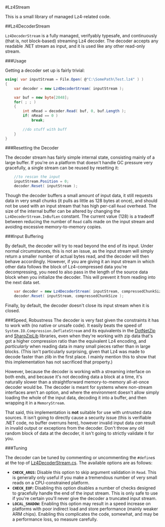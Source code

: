 #Lz4Stream

This is a small library of managed Lz4-related code.

##Lz4DecoderStream

`Lz4DecoderStream` is a fully managed, verifyably typesafe, and continuously (that is, not block-based) streaming
Lz4 decoder. The decoder accepts any readable .NET stream as input, and it is used like any other read-only stream.

###Usage

Getting a decoder set up is fairly trivial:

```cs
using( var inputStream = File.Open( @"C:\SomePath\Test.lz4" ) )
{
    var decoder = new Lz4DecoderStream( inputStream );

    var buf = new byte[2048];
    for( ; ; )
    {
        int nRead = decoder.Read( buf, 0, buf.Length );
        if( nRead == 0 )
            break;
            
        //do stuff with buff
    }
}
```

###Resetting the Decoder

The decoder stream has fairly simple internal state, consisting mainly of a large buffer. If you're on a platform
that doesn't handle GC pressure very gracefully, a single stream can be reused by resetting it:

```cs
    //to rescan the input
    inputStream.Position = 0;
    decoder.Reset( inputStream );
```

Though the decoder buffers a small amount of input data, it still requests data in very small chunks (it pulls as
little as 128 bytes at once), and should not be used with an input stream that has high per-call `Read` overhead.
The size of the internal buffer can be altered by changing the `Lz4DecoderStream.InBufLen` constant. The current
value (128) is a tradeoff between reducing the number of `Read` calls made on the input stream and avoiding
excessive memory-to-memory copies.

###Input Buffering

By default, the decoder will try to read beyond the end of its input. Under normal circumstances, this is not an
issue, as the input stream will simply return a smaller number of actual bytes read, and the decoder will then
behave accordingly. However, if you are giving it an input stream in which other data follows the block of
Lz4-compressed data you're decompressing, you need to also pass in the length of the source data block when you
initialize the decoder. This will prevent it from reading into the next data set.

```cs
    var decoder = new Lz4DecoderStream( inputStream, compressedChunkSize );
    decoder.Reset( inputStream, compressedChunkSize );
```

Finally, by default, the decoder doesn't close its input stream when it is closed.

###Speed, Robustness
The decoder is very fast given the constraints it has to work with (no native or unsafe code). It easily beats the
speed of `System.IO.Compression.DeflateStream` and its equivalents in the [DotNetZip](http://dotnetzip.codeplex.com/)
and [SharpZipLib](http://www.icsharpcode.net/opensource/sharpziplib/) libraries, even when they're working with
zip data that's got a higher compression ratio than the equivalent Lz4 encoding, and *particularly* when reading data
in many small pieces rather than in large blocks. (This isn't particularly surprising, given that Lz4 was made to
decode faster than zlib in the first place. I mainly mention this to show that this implementation has not sacrificed
that property.)

However, because the decoder is working with a streaming interface on both ends, and because it's not decoding data
a block at a time, it's naturally slower than a straightforward memory-to-memory all-at-once decoder would be. The
decoder is meant for systems where non-stream interfaces aren't an option, and where the environment doesn't allow
simply loading the whole of the input data, decoding it into a buffer, and then wrapping it in a `MemoryStream`.

That said, this implementation is **not** suitable for use with untrusted data sources. It isn't going to directly
cause a security issue (this is verifiable .NET code, no buffer overruns here), however invalid input data *can*
result in invalid output or exceptions from the decoder. Don't throw any old random block of data at the decoder,
it isn't going to strictly validate it for you.

###Tuning

The decoder can be tuned by commenting or uncommenting the `#define`s at the top of [Lz4DecoderStream.cs](Lz4DecoderStream.cs).
The available options are as follows:

* **`CHECK_ARGS`:** Disable this option to skip argument validation in `Read`. This is generally only useful if you
  make a tremendous number of very small reads on a CPU-constrained platform.
* **`CHECK_EOF`:** Disabling this option disables a number of checks designed to gracefully handle the end of the
  input stream. This is only safe to use if you're certain you'll never give the decoder a truncated input stream.
* **`LOCAL_SHADOW`:** Enabling this option may result in a speed increase on platforms with poor indirect load and
  store performance (mainly weaker ARM chips). Enabling this complicates the code, somewhat, and may be a performance
  loss, so measure carefully.